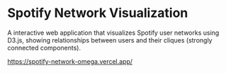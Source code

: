 # Spotify Network Visualization

A interactive web application that visualizes Spotify user networks using D3.js, showing relationships between users and their cliques (strongly connected components).

https://spotify-network-omega.vercel.app/ 
